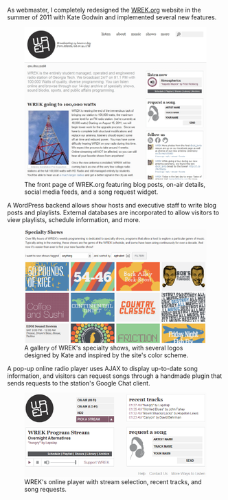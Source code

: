 As webmaster, I completely redesigned the [WREK.org](http://wrek.org) website in the summer of 2011 with Kate Godwin and implemented several new features.

<figure>
    <a class="media-image" href="/images/wrek/1.jpg">
       <img src="/images/wrek/1.jpg" alt="Front page" />
    </a>
    <figcaption>
        The front page of WREK.org featuring blog posts, on-air details, social media feeds, and a song request widget.
    </figcaption>
</figure>

A WordPress backend allows show hosts and executive staff to write blog posts and playlists. External databases are incorporated to allow visitors to view playlists, schedule information, and more.

<figure class="media-reverse media-image-medium">
    <a class="media-image" href="/images/wrek/3.png">
       <img src="/images/wrek/3.png" alt="WREK specialty show gallery" />
    </a>
    <figcaption>
        A gallery of WREK's specialty shows, with several logos designed by Kate and inspired by the site's color scheme.
    </figcaption>
</figure>

A pop-up online radio player uses AJAX to display up-to-date song information, and visitors can request songs through a handmade plugin that sends requests to the station's Google Chat client.

<figure class="media-image-medium">
    <a class="media-image" href="/images/wrek/4.png">
       <img src="/images/wrek/4.png" alt="Front page" />
    </a>
    <figcaption>
        WREK's online player with stream selection, recent tracks, and song requests.
    </figcaption>
</figure>